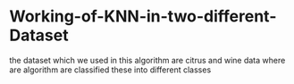 # Working-of-KNN-in-two-different-Dataset
the dataset which we used in this algorithm are citrus and wine data where are algorithm are classified these into different classes
